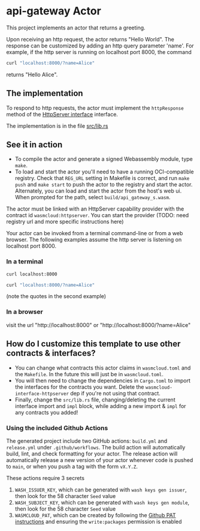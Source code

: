 # api-gateway Actor

This project implements an actor that returns a greeting.

Upon receiving an http request, the actor returns "Hello World".
The response can be customized by adding an http query parameter 'name'.
For example, if the http server is running on localhost port 8000,
the command

```bash
curl "localhost:8000/?name=Alice"
```

returns "Hello Alice".

## The implementation

To respond to http requests, the actor must implement the
`httpResponse` method of the
[HttpServer interface](https://github.com/wasmCloud/interfaces/tree/main/httpserver) interface.

The implementation is in the file [src/lib.rs](./src/lib.rs)

## See it in action

- To compile the actor and generate a signed Webassembly module, type `make`.
- To load and start the actor you'll need to have a running OCI-compatible
registry. Check that `REG_URL` setting in Makefile is correct, and run
`make push` and `make start` to push the actor to the registry
and start the actor.
Alternately, you can load and start the actor from the host's web ui.
When prompted for the path,
select `build/api_gateway_s.wasm`.

The actor must be linked with an HttpServer capability
provider with the contract id `wasmcloud:httpserver`. You can start the
provider (TODO: need registry url and more specific instructions here)

Your actor can be invoked from a terminal command-line or from a web browser.
The following examples assume the http server is listening on localhost port 8000.

### In a terminal

```bash
curl localhost:8000

curl "localhost:8000/?name=Alice"
```

(note the quotes in the second example)

### In a browser

visit the url "http://localhost:8000" or "http://localhost:8000/?name=Alice"

## How do I customize this template to use other contracts & interfaces?

- You can change what contracts this actor claims in `wasmcloud.toml` and the `Makefile`. In the future this will just be in `wasmcloud.toml`.
- You will then need to change the dependencies in `Cargo.toml` to import the interfaces for the contracts you want. Delete the `wasmcloud-interface-httpserver` dep if you're not using that contract.
- Finally, change the `src/lib.rs` file, changing/deleting the current interface import and `impl` block, while adding a new import & `impl` for any contracts you added!

### Using the included Github Actions

The generated project include two GitHub actions: `build.yml` and `release.yml` under `.github/workflows`. The build action will automatically build, lint, and check formatting for your actor. The release action will automatically release a new version of your actor whenever code is pushed to `main`, or when you push a tag with the form `vX.Y.Z`.

These actions require 3 secrets

1. `WASH_ISSUER_KEY`, which can be generated with `wash keys gen issuer`, then look for the 58 character `Seed` value
1. `WASH_SUBJECT_KEY`, which can be generated with `wash keys gen module`, then look for the 58 character `Seed` value
1. `WASMCLOUD_PAT`, which can be created by following the [Github PAT instructions](https://docs.github.com/en/authentication/keeping-your-account-and-data-secure/creating-a-personal-access-token) and ensuring the `write:packages` permission is enabled
